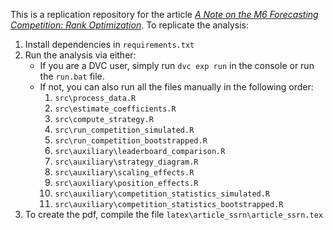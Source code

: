 This is a replication repository for the article *[A Note on the M6 Forecasting Competition: Rank Optimization]()*.
To replicate the analysis:

1. Install dependencies in `requirements.txt`
2. Run the analysis via either:
    -  If you are a DVC user, simply run `dvc exp run` in the console or run the `run.bat` file.
    -  If not, you can also run all the files manually in the following order:
        1. `src\process_data.R`
        2. `src\estimate_coefficients.R`
        3. `src\compute_strategy.R`
        4. `src\run_competition_simulated.R`
        5. `src\run_competition_bootstrapped.R`
        6. `src\auxiliary\leaderboard_comparison.R`
        7. `src\auxiliary\strategy_diagram.R`
        8. `src\auxiliary\scaling_effects.R`
        9. `src\auxiliary\position_effects.R`
        10. `src\auxiliary\competition_statistics_simulated.R`
        11. `src\auxiliary\competition_statistics_bootstrapped.R`
3. To create the pdf, compile the file `latex\article_ssrn\article_ssrn.tex`

